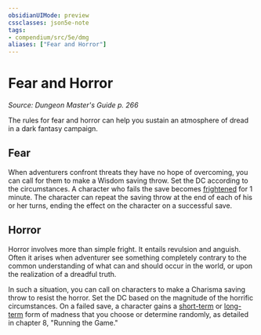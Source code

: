 ```yaml
---
obsidianUIMode: preview
cssclasses: json5e-note
tags:
- compendium/src/5e/dmg
aliases: ["Fear and Horror"]
---
```

# Fear and Horror
*Source: Dungeon Master's Guide p. 266* 

The rules for fear and horror can help you sustain an atmosphere of dread in a dark fantasy campaign.

## Fear

When adventurers confront threats they have no hope of overcoming, you can call for them to make a Wisdom saving throw. Set the DC according to the circumstances. A character who fails the save becomes [frightened](/3-Mechanics/CLI/rules/conditions.md#frightened) for 1 minute. The character can repeat the saving throw at the end of each of his or her turns, ending the effect on the character on a successful save.

## Horror

Horror involves more than simple fright. It entails revulsion and anguish. Often it arises when adventurer see something completely contrary to the common understanding of what can and should occur in the world, or upon the realization of a dreadful truth.

In such a situation, you can call on characters to make a Charisma saving throw to resist the horror. Set the DC based on the magnitude of the horrific circumstances. On a failed save, a character gains a [short-term](/3-Mechanics/CLI/tables/short-term-madness.md) or [long-term](/3-Mechanics/CLI/tables/long-term-madness.md) form of madness that you choose or determine randomly, as detailed in chapter 8, "Running the Game."